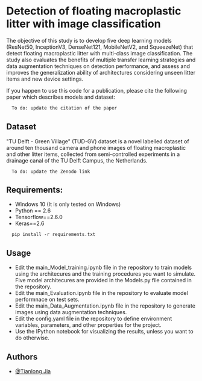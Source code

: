 
# Detection of floating macroplastic litter with image classification

The objective of this study is to develop five deep learning models (ResNet50, InceptionV3, DenseNet121, MobileNetV2, and SqueezeNet) that detect floating macroplastic litter with multi-class image classification. The study also evaluates the benefits of multiple transfer learning strategies and data augmentation techniques on detection performance, and assess and improves the generalization ability of architectures considering unseen litter items and new device settings.

If you happen to use this code for a publication, please cite the following paper which describes models and dataset:

```bash
  To do: update the citation of the paper 
```
## Dataset

"TU Delft - Green Village" (TUD-GV) dataset is a novel labelled
dataset of around ten thousand camera and phone images of floating macroplastic and other
litter items, collected from semi-controlled experiments in a drainage canal of the TU Delft
Campus, the Netherlands. 

```http
  To do: update the Zenodo link
```


## Requirements:
- Windows 10 (It is only tested on Windows)
- Python == 2.6
- Tensorflow==2.6.0
- Keras==2.6

```http
  pip install -r requirements.txt
```
## Usage

- Edit the main_Model_training.ipynb file in the repository to train models using the architecures and the training procedures you want to simulate. Five model architecures are provided in the Models.py file contained in the repository.
-  Edit the main_Evaluation.ipynb file in the repository to evaluate model performnace on test sets.
-  Edit the main_Data_Augmentation.ipynb file in the repository to generate images using data augmentation techniques.
-  Edit the config.yaml file in the repository to define environment variables, parameters, and other properties for the project.
- Use the IPython notebook for visualizing the results, unless you want to do otherwise.


## Authors

- [@Tianlong Jia](https://github.com/TianlongJia)

